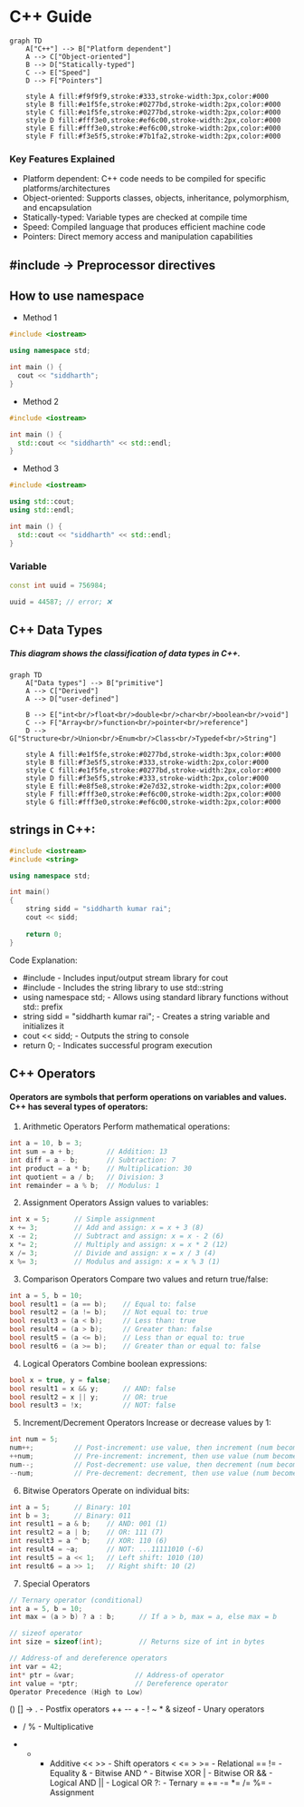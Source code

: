 # C++ Guide
```mermaid
graph TD
    A["C++"] --> B["Platform dependent"]
    A --> C["Object-oriented"]
    B --> D["Statically-typed"]
    C --> E["Speed"]
    D --> F["Pointers"]
    
    style A fill:#f9f9f9,stroke:#333,stroke-width:3px,color:#000
    style B fill:#e1f5fe,stroke:#0277bd,stroke-width:2px,color:#000
    style C fill:#e1f5fe,stroke:#0277bd,stroke-width:2px,color:#000
    style D fill:#fff3e0,stroke:#ef6c00,stroke-width:2px,color:#000
    style E fill:#fff3e0,stroke:#ef6c00,stroke-width:2px,color:#000
    style F fill:#f3e5f5,stroke:#7b1fa2,stroke-width:2px,color:#000
```
### Key Features Explained

- Platform dependent: C++ code needs to be compiled for specific platforms/architectures
- Object-oriented: Supports classes, objects, inheritance, polymorphism, and encapsulation
- Statically-typed: Variable types are checked at compile time
- Speed: Compiled language that produces efficient machine code
- Pointers: Direct memory access and manipulation capabilities
## #include -> Preprocessor directives
## How to use namespace
- Method 1
```cpp
#include <iostream>

using namespace std;

int main () {
  cout << "siddharth";
}
```
- Method 2
```cpp
#include <iostream>

int main () {
  std::cout << "siddharth" << std::endl;
}
```
- Method 3
```cpp
#include <iostream>

using std::cout;
using std::endl;

int main () {
  std::cout << "siddharth" << std::endl;
}
```
### Variable
```cpp
const int uuid = 756984;

uuid = 44587; // error; ❌
```
## C++ Data Types
##### This diagram shows the classification of data types in C++.

```mermaid
graph TD
    A["Data types"] --> B["primitive"]
    A --> C["Derived"]
    A --> D["user-defined"]
    
    B --> E["int<br/>float<br/>double<br/>char<br/>boolean<br/>void"]
    C --> F["Array<br/>function<br/>pointer<br/>reference"]
    D --> G["Structure<br/>Union<br/>Enum<br/>Class<br/>Typedef<br/>String"]
    
    style A fill:#e1f5fe,stroke:#0277bd,stroke-width:3px,color:#000
    style B fill:#f3e5f5,stroke:#333,stroke-width:2px,color:#000
    style C fill:#e1f5fe,stroke:#0277bd,stroke-width:2px,color:#000
    style D fill:#f3e5f5,stroke:#333,stroke-width:2px,color:#000
    style E fill:#e8f5e8,stroke:#2e7d32,stroke-width:2px,color:#000
    style F fill:#fff3e0,stroke:#ef6c00,stroke-width:2px,color:#000
    style G fill:#fff3e0,stroke:#ef6c00,stroke-width:2px,color:#000
```
## strings in C++:
```cpp
#include <iostream>
#include <string>

using namespace std;

int main()
{
    string sidd = "siddharth kumar rai";
    cout << sidd;
    
    return 0;
}
```
Code Explanation:

- #include <iostream> - Includes input/output stream library for cout
- #include <string> - Includes the string library to use std::string
- using namespace std; - Allows using standard library functions without std:: prefix
- string sidd = "siddharth kumar rai"; - Creates a string variable and initializes it
- cout << sidd; - Outputs the string to console
- return 0; - Indicates successful program execution

## C++ Operators
#### Operators are symbols that perform operations on variables and values. C++ has several types of operators:
1. Arithmetic Operators
Perform mathematical operations:
```cpp
int a = 10, b = 3;
int sum = a + b;        // Addition: 13
int diff = a - b;       // Subtraction: 7
int product = a * b;    // Multiplication: 30
int quotient = a / b;   // Division: 3
int remainder = a % b;  // Modulus: 1
```
2. Assignment Operators
Assign values to variables:
```cpp
int x = 5;      // Simple assignment
x += 3;         // Add and assign: x = x + 3 (8)
x -= 2;         // Subtract and assign: x = x - 2 (6)
x *= 2;         // Multiply and assign: x = x * 2 (12)
x /= 3;         // Divide and assign: x = x / 3 (4)
x %= 3;         // Modulus and assign: x = x % 3 (1)
```
3. Comparison Operators
Compare two values and return true/false:
```cpp
int a = 5, b = 10;
bool result1 = (a == b);    // Equal to: false
bool result2 = (a != b);    // Not equal to: true
bool result3 = (a < b);     // Less than: true
bool result4 = (a > b);     // Greater than: false
bool result5 = (a <= b);    // Less than or equal to: true
bool result6 = (a >= b);    // Greater than or equal to: false
```
4. Logical Operators
Combine boolean expressions:
```cpp
bool x = true, y = false;
bool result1 = x && y;      // AND: false
bool result2 = x || y;      // OR: true
bool result3 = !x;          // NOT: false
```
5. Increment/Decrement Operators
Increase or decrease values by 1:
```cpp
int num = 5;
num++;          // Post-increment: use value, then increment (num becomes 6)
++num;          // Pre-increment: increment, then use value (num becomes 7)
num--;          // Post-decrement: use value, then decrement (num becomes 6)
--num;          // Pre-decrement: decrement, then use value (num becomes 5)
```
6. Bitwise Operators
Operate on individual bits:
```cpp
int a = 5;      // Binary: 101
int b = 3;      // Binary: 011
int result1 = a & b;    // AND: 001 (1)
int result2 = a | b;    // OR: 111 (7)
int result3 = a ^ b;    // XOR: 110 (6)
int result4 = ~a;       // NOT: ...11111010 (-6)
int result5 = a << 1;   // Left shift: 1010 (10)
int result6 = a >> 1;   // Right shift: 10 (2)
```
7. Special Operators
```cpp
// Ternary operator (conditional)
int a = 5, b = 10;
int max = (a > b) ? a : b;      // If a > b, max = a, else max = b

// sizeof operator
int size = sizeof(int);         // Returns size of int in bytes

// Address-of and dereference operators
int var = 42;
int* ptr = &var;               // Address-of operator
int value = *ptr;              // Dereference operator
Operator Precedence (High to Low)
```

() [] -> . - Postfix operators
++ -- + - ! ~ * & sizeof - Unary operators
* / % - Multiplicative
+ - - Additive
<< >> - Shift operators
< <= > >= - Relational
== != - Equality
& - Bitwise AND
^ - Bitwise XOR
| - Bitwise OR
&& - Logical AND
|| - Logical OR
?: - Ternary
= += -= *= /= %= - Assignment

